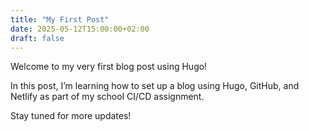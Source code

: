 ```yaml
---
title: "My First Post"
date: 2025-05-12T15:00:00+02:00
draft: false
---
```


Welcome to my very first blog post using Hugo!

In this post, I’m learning how to set up a blog using Hugo, GitHub, and Netlify as part of my school CI/CD assignment.

Stay tuned for more updates!
